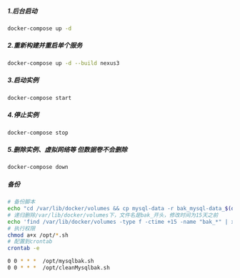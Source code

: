 ##### 1.后台启动
``` bash 
docker-compose up -d 
```
##### 2.重新构建并重启单个服务
``` bash 
docker-compose up -d --build nexus3
```
##### 3.启动实例
``` bash 
docker-compose start
```
##### 4.停止实例
``` bash 
docker-compose stop
```
##### 5.删除实例、虚拟网络等 但数据卷不会删除
``` bash 
docker-compose down
```
##### 备份
``` bash 
# 备份脚本
echo "cd /var/lib/docker/volumes && cp mysql-data -r bak_mysql-data_$(date +%Y-%m-%d)" > /opt/mysqlbak.sh
# 递归删除/var/lib/docker/volumes下，文件名是bak_开头，修改时间为15天之前
echo 'find /var/lib/docker/volumes -type f -ctime +15 -name "bak_*" | xargs rm -rf' > /opt/cleanMysqlbak.sh
# 执行权限
chmod a+x /opt/*.sh
# 配置到crontab
crontab -e

0 0 * * *  /opt/mysqlbak.sh
0 0 * * *  /opt/cleanMysqlbak.sh
```